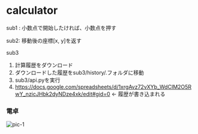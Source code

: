 # calculator

sub1 : 小数点で開始したければ、小数点を押す

sub2: 移動後の座標[x, y]を返す

sub3
1. 計算履歴をダウンロード
2. ダウンロードした履歴をsub3/history/.フォルダに移動
3. sub3/api.pyを実行
4. https://docs.google.com/spreadsheets/d/1xrgAvz72vXYb_WdCIM2O5RwY_nzicJHbk2dyNDze4xk/edit#gid=0 ← 履歴が書き込まれる

### 電卓
![pic-1](https://i.gyazo.com/2aa653528e0964cf206dd6e4f48e7749.png)
